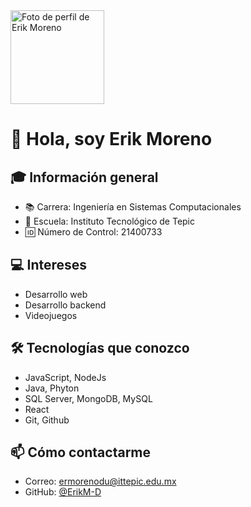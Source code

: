 <img src="https://avatars.githubusercontent.com/u/185639760?s=400&u=33cdce539a1ea2af89c3e752cf2a34e49ce526ec&v=4" width="150" alt="Foto de perfil de Erik Moreno" />

# 👋 Hola, soy Erik Moreno

## 🎓 Información general
- 📚 Carrera: Ingeniería en Sistemas Computacionales
- 🏫 Escuela: Instituto Tecnológico de Tepic
- 🆔 Número de Control: 21400733

## 💻 Intereses
- Desarrollo web
- Desarrollo backend
- Videojuegos

## 🛠 Tecnologías que conozco
- JavaScript, NodeJs 
- Java, Phyton
- SQL Server, MongoDB, MySQL
- React
- Git, Github

## 📫 Cómo contactarme
- Correo: ermorenodu@ittepic.edu.mx
- GitHub: [@ErikM-D](https://github.com/ErikM-D)

